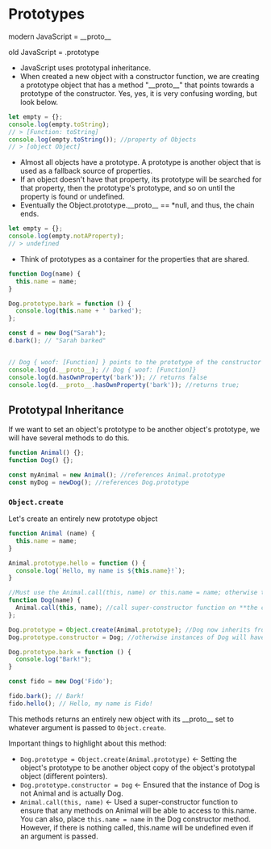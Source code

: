 # Prototypes

modern JavaScript = \_\_proto\_\_

old JavaScript = .prototype


* JavaScript uses prototypal inheritance.
* When created a new object with a constructor function, we are creating a prototype object that has a method "\_\_proto\_\_" that points towards a prototype of the constructor. Yes, yes, it is very confusing wording, but look below.

``` JavaScript
let empty = {};
console.log(empty.toString);
// > [Function: toString]
console.log(empty.toString()); //property of Objects
// > [object Object]
```

* Almost all objects have a prototype. A prototype is another object that is used as a fallback source of properties.
* If an object doesn't have that property, its prototype will be searched for that property, then the prototype's prototype, and so on until the property is found or undefined.
* Eventually the Object.prototype.\_\_proto\_\_ == \*null, and thus, the chain ends.

``` JavaScript
let empty = {};
console.log(empty.notAProperty);
// > undefined
```

* Think of prototypes as a container for the properties that are shared.

``` JavaScript
function Dog(name) {
  this.name = name;
}

Dog.prototype.bark = function () {
  console.log(this.name + ' barked');
};

const d = new Dog("Sarah");
d.bark(); // "Sarah barked"


// Dog { woof: [Function] } points to the prototype of the constructor function(which is an object)
console.log(d.__proto__); // Dog { woof: [Function]}
console.log(d.hasOwnProperty('bark')); // returns false
console.log(d.__proto__.hasOwnProperty('bark')); //returns true;
```

## Prototypal Inheritance

If we want to set an object's prototype to be another object's prototype, we will have several methods to do this.

``` JavaScript
function Animal() {};
function Dog() {};

const myAnimal = new Animal(); //references Animal.prototype
const myDog = newDog(); //references Dog.prototype
```

### `Object.create`

Let's create an entirely new prototype object
``` JavaScript
function Animal (name) {
  this.name = name;
}

Animal.prototype.hello = function () {
  console.log(`Hello, my name is ${this.name}!`);
}

//Must use the Animal.call(this, name) or this.name = name; otherwise this.name will be undefined when using object.hello().
function Dog(name) {
  Animal.call(this, name); //call super-constructor function on **the current 'Dog' instance**
};

Dog.prototype = Object.create(Animal.prototype); //Dog now inherits from Animal
Dog.prototype.constructor = Dog; //otherwise instances of Dog will have 'instance.constructor === Animal'

Dog.prototype.bark = function () {
  console.log("Bark!");
}

const fido = new Dog('Fido');

fido.bark(); // Bark!
fido.hello(); // Hello, my name is Fido!
```
This methods returns an entirely new object with its \_\_proto\_\_ set to whatever argument is passed to `Object.create`.

Important things to highlight about this method:
* `Dog.prototype = Object.create(Animal.prototype)` <- Setting the object's prototype to be another object copy of the object's prototypal object (different pointers).
* `Dog.prototype.constructor = Dog` <- Ensured that the instance of Dog is not Animal and is actually Dog.
* `Animal.call(this, name)` <- Used a super-constructor function to ensure that any methods on Animal will be able to access to this.name. You can also, place `this.name = name` in the Dog constructor method. However, if there is nothing called, this.name will be undefined even if an argument is passed.
